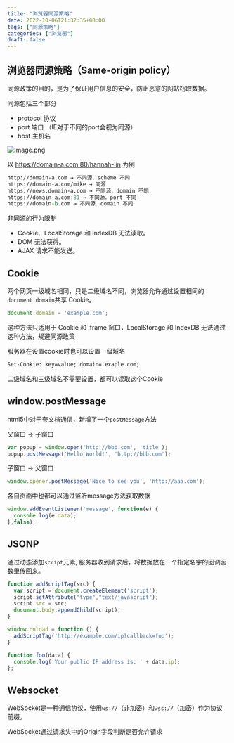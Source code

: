 ```yaml
---
title: "浏览器同源策略"
date: 2022-10-06T21:32:35+08:00
tags: ["同源策略"]
categories: ["浏览器"]
draft: false
---
```






## 浏览器同源策略（Same-origin policy）



同源政策的目的，是为了保证用户信息的安全，防止恶意的网站窃取数据。



同源包括三个部分

- protocol 协议
- port 端口 （IE对于不同的port会视为同源）
- host 主机名



![image.png](https://p9-juejin.byteimg.com/tos-cn-i-k3u1fbpfcp/c47e29938f2e4ba1b131171198fd9b39~tplv-k3u1fbpfcp-watermark.image?)



 以 https://domain-a.com:80/hannah-lin 为例



```perl
http://domain-a.com → 不同源．scheme 不同
https://domain-a.com/mike → 同源
https://news.domain-a.com → 不同源．domain 不同
https://domain-a.com:81 → 不同源．port 不同
https://domain-b.com → 不同源．domain 不同
```



非同源的行为限制

- Cookie、LocalStorage 和 IndexDB 无法读取。
- DOM 无法获得。
- AJAX 请求不能发送。





## Cookie



两个网页一级域名相同，只是二级域名不同，浏览器允许通过设置相同的`document.domain`共享 Cookie。

```javascript
document.domain = 'example.com';
```

这种方法只适用于 Cookie 和 iframe 窗口，LocalStorage 和 IndexDB 无法通过这种方法，规避同源政策



服务器在设置cookie时也可以设置一级域名

```perl
Set-Cookie: key=value; domain=.exaple.com;
```



二级域名和三级域名不需要设置，都可以读取这个Cookie





## window.postMessage



html5中对于夸文档通信，新增了一个`postMessage`方法



父窗口 -> 子窗口

```javascript
var popup = window.open('http://bbb.com', 'title');
popup.postMessage('Hello World!', 'http://bbb.com');
```

子窗口 -> 父窗口

```javascript
window.opener.postMessage('Nice to see you', 'http://aaa.com');
```



各自页面中也都可以通过监听message方法获取数据

```javascript
window.addEventListener('message', function(e) {
  console.log(e.data);
},false);
```







## JSONP



通过动态添加`script`元素, 服务器收到请求后，将数据放在一个指定名字的回调函数里传回来。



```javascript
function addScriptTag(src) {
  var script = document.createElement('script');
  script.setAttribute("type","text/javascript");
  script.src = src;
  document.body.appendChild(script);
}

window.onload = function () {
  addScriptTag('http://example.com/ip?callback=foo');
}

function foo(data) {
  console.log('Your public IP address is: ' + data.ip);
};
```





## Websocket



WebSocket是一种通信协议，使用`ws://`（非加密）和`wss://`（加密）作为协议前缀。

WebSocket通过请求头中的Origin字段判断是否允许请求

